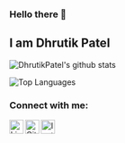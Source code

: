 ### Hello there 👋

## I am Dhrutik Patel

![DhrutikPatel's github stats](https://github-readme-stats.aemiej.vercel.app/api?username=DhrutikPatel&show_icons=true&hide_border=true&theme=dark&private=true) 

![Top Languages](https://github-readme-stats.aemiej.vercel.app/api/top-langs/?username=DhrutikPatel&theme=dark&layout=compact&show_icons=true&hide_border=true&private=true)

### Connect with me:

<a href="https://www.linkedin.com/in/dhrutik-patel-aa91021a1/">
  <img align="left" alt="Linkdein Profile" width="25px" src="https://cdn.jsdelivr.net/npm/simple-icons@v3/icons/linkedin.svg" />
</a>
<a href="https://github.com/DhrutikPatel">
  <img align="left" alt="Github Profile" width="25px" src="https://cdn.jsdelivr.net/npm/simple-icons@v3/icons/github.svg" />
</a>
<a href="https://instagram.com/dhrutik_505">
  <img align="left" alt="Instagram Profile" width="25px" src="https://cdn.jsdelivr.net/npm/simple-icons@v3/icons/instagram.svg" />
</a>





<!--
**DhrutikPatel/DhrutikPatel** is a ✨ _special_ ✨ repository because its `README.md` (this file) appears on your GitHub profile.

Here are some ideas to get you started:

- 🔭 I’m currently working on ...
- 🌱 I’m currently learning ...
- 👯 I’m looking to collaborate on ...
- 🤔 I’m looking for help with ...
- 💬 Ask me about ...
- 📫 How to reach me: ...
- 😄 Pronouns: ...
- ⚡ Fun fact: ...
-->

